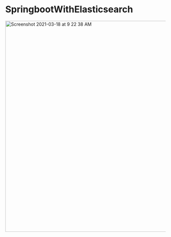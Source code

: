 # SpringbootWithElasticsearch

<img width="661" alt="Screenshot 2021-03-18 at 9 22 38 AM" src="https://user-images.githubusercontent.com/60062248/111570913-ccdbcd80-87cb-11eb-94ca-bbaf586f9234.png">

